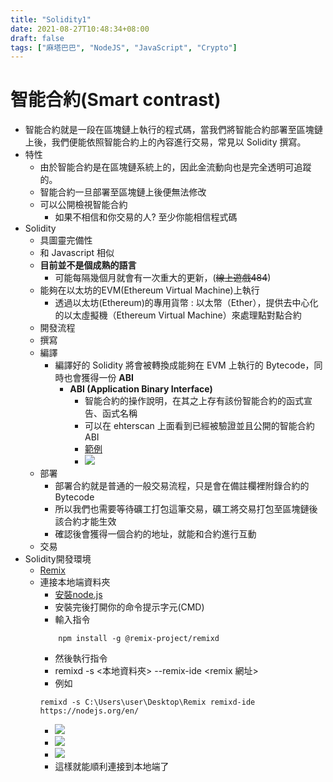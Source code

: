 ```yaml
---
title: "Solidity1"
date: 2021-08-27T10:48:34+08:00
draft: false
tags: ["麻塔巴巴", "NodeJS", "JavaScript", "Crypto"]
---
```


# 智能合約(Smart contrast)
+ 智能合約就是一段在區塊鏈上執行的程式碼，當我們將智能合約部署至區塊鏈上後，我們便能依照智能合約上的內容進行交易，常見以 Solidity 撰寫。
+ 特性
    + 由於智能合約是在區塊鏈系統上的，因此金流動向也是完全透明可追蹤的。
    + 智能合約一旦部署至區塊鏈上後便無法修改
    + 可以公開檢視智能合約
        + 如果不相信和你交易的人? 至少你能相信程式碼
+ Solidity
    + 具圖靈完備性
    + 和 Javascript 相似
    + **目前並不是個成熟的語言**
        + 可能每隔幾個月就會有一次重大的更新，(~~線上遊戲484~~)
    + 能夠在以太坊的EVM(Ethereum Virtual Machine)上執行
        + 透過以太坊(Ethereum)的專用貨幣 : 以太幣（Ether），提供去中心化的以太虛擬機（Ethereum Virtual Machine）來處理點對點合約
    + 開發流程
    + 撰寫
    + 編譯
        + 編譯好的 Solidity 將會被轉換成能夠在 EVM 上執行的 Bytecode，同時也會獲得一份 **ABI**
            + **ABI (Application Binary Interface)**
                + 智能合約的操作說明，在其之上存有該份智能合約的函式宣告、函式名稱
                + 可以在 ehterscan 上面看到已經被驗證並且公開的智能合約ABI
                + [範例](https://etherscan.io/address/0xdac17f958d2ee523a2206206994597c13d831ec7#code)
                + ![](https://i.imgur.com/gdpO2E0.png)
    + 部署
        + 部署合約就是普通的一般交易流程，只是會在備註欄裡附錄合約的 Bytecode
        + 所以我們也需要等待礦工打包這筆交易，礦工將交易打包至區塊鏈後該合約才能生效
        + 確認後會獲得一個合約的地址，就能和合約進行互動
    + 交易
+ Solidity開發環境
    + [Remix](http://remix.ethereum.org/)
    + 連接本地端資料夾
        + [安裝node.js](https://nodejs.org/en/)
        + 安裝完後打開你的命令提示字元(CMD)
        + 輸入指令 
        ```
            npm install -g @remix-project/remixd
        ```
        + 然後執行指令
        + remixd -s <本地資料夾> --remix-ide <remix 網址>
        + 例如
        ```
        remixd -s C:\Users\user\Desktop\Remix remixd-ide https://nodejs.org/en/
        ```
        + ![](https://i.imgur.com/dyKujXk.png)
        + ![](https://i.imgur.com/XujLwEA.png)
        + ![](https://i.imgur.com/oXT4TSr.png)
        + 這樣就能順利連接到本地端了


                
